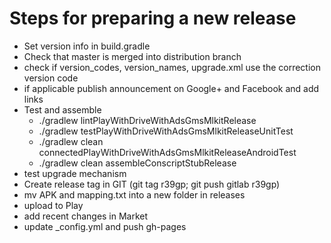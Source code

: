 # Steps for preparing a new release
  
* Set version info in build.gradle
* Check that master is merged into distribution branch
* check if version_codes, version_names, upgrade.xml use the correction version code
* if applicable publish announcement on Google+ and Facebook and add links
* Test and assemble
  * ./gradlew lintPlayWithDriveWithAdsGmsMlkitRelease
  * ./gradlew testPlayWithDriveWithAdsGmsMlkitReleaseUnitTest
  * ./gradlew clean connectedPlayWithDriveWithAdsGmsMlkitReleaseAndroidTest
  * ./gradlew clean assembleConscriptStubRelease
* test upgrade mechanism
* Create release tag in GIT (git tag r39gp; git push gitlab r39gp)
* mv APK and mapping.txt into a new folder in releases
* upload to Play
* add recent changes in Market
* update _config.yml and push gh-pages
